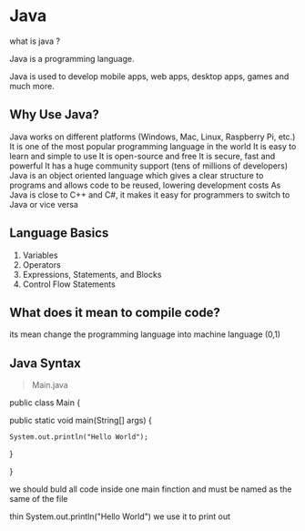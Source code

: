 # Java

what is java ?

Java is a programming language.

Java is used to develop mobile apps, web apps, desktop apps, games and much more.

## Why Use Java?
Java works on different platforms (Windows, Mac, Linux, Raspberry Pi, etc.)
It is one of the most popular programming language in the world
It is easy to learn and simple to use
It is open-source and free
It is secure, fast and powerful
It has a huge community support (tens of millions of developers)
Java is an object oriented language which gives a clear structure to programs and allows code to be reused, lowering development costs
As Java is close to C++ and C#, it makes it easy for programmers to switch to Java or vice versa


## Language Basics

1. Variables
2. Operators
3. Expressions, Statements, and Blocks
4. Control Flow Statements



## What does it mean to compile code?

its mean change  the programming language into machine language (0,1)


## Java Syntax


> Main.java 


public class Main {


  public static void main(String[] args) {


    System.out.println("Hello World");


  }


}


we should buld all code inside one main finction and must be named as the same of the file 

thin System.out.println("Hello World") we use it to print out



